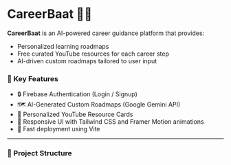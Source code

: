 # CareerBaat 🎯🚀

**CareerBaat** is an AI-powered career guidance platform that provides:
- Personalized learning roadmaps
- Free curated YouTube resources for each career step
- AI-driven custom roadmaps tailored to user input

### 🌟 Key Features
- 🔒 Firebase Authentication (Login / Signup)
- 🗺️ AI-Generated Custom Roadmaps (Google Gemini API)
- 🎥 Personalized YouTube Resource Cards
- 📱 Responsive UI with Tailwind CSS and Framer Motion animations
- 🚀 Fast deployment using Vite

---

### 📂 Project Structure
